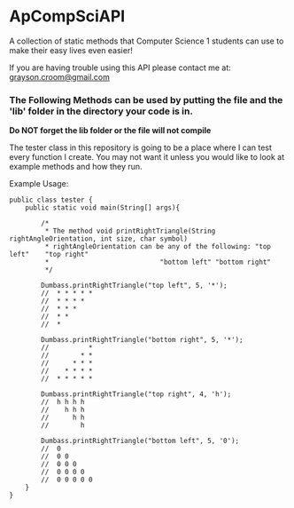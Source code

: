 # ApCompSciAPI
A collection of static methods that Computer Science 1 students can use to make their easy lives even easier!

If you are having trouble using this API please contact me at: grayson.croom@gmail.com

<h3>The Following Methods can be used by putting the file and the 'lib' folder in the directory your code is in.</h3>
<strong>Do NOT forget the lib folder or the file will not compile</strong>

The tester class in this repository is going to be a place where I can test every function I create. You
may not want it unless you would like to look at example methods and how they run.

Example Usage:
```
public class tester {
	public static void main(String[] args){
		
		/*
		 * The method void printRightTriangle(String rightAngleOrientation, int size, char symbol)
		 * rightAngleOrientation can be any of the following: "top left"    "top right" 
		 *						      "bottom left" "bottom right"
		 */
		 
		Dumbass.printRightTriangle("top left", 5, '*'); 
		//  * * * * *
		//  * * * *
		//  * * *
		//  * *
		//  *
		
		Dumbass.printRightTriangle("bottom right", 5, '*');
		//          *
		//        * *
		//      * * *
		//    * * * *
		//  * * * * *
		
		Dumbass.printRightTriangle("top right", 4, 'h');
		//  h h h h
		//    h h h
		//      h h
		//        h
		
		Dumbass.printRightTriangle("bottom left", 5, '0');
		//  0
		//  0 0
		//  0 0 0
		//  0 0 0 0
		//  0 0 0 0 0
	}
}		
```
